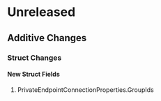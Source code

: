 # Unreleased

## Additive Changes

### Struct Changes

#### New Struct Fields

1. PrivateEndpointConnectionProperties.GroupIds
